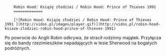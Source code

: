 
        Robin Hood: Książę złodziei / Robin Hood: Prince of Thieves 1991 
        =============
        
        [![Robin Hood: Książę złodziei / Robin Hood: Prince of Thieves 1991 ](http://vidos.pl/images/player.gif)](http://vidos.pl/robin-hood-ksiaze-zlodziei-robin-hood-prince-of-thieves-1991)
        
        
 Po powrocie do Anglii Robin odkrywa, że stracił rodzinny majątek. Przyłącza się do bandy rzezimieszków napadających w lesie Sherwood na bogatych podróżnych.
    